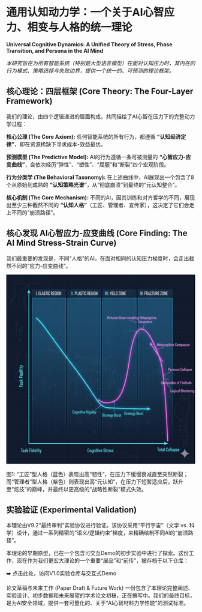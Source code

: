 # 通用认知动力学：一个关于AI心智应力、相变与人格的统一理论
**Universal Cognitive Dynamics: A Unified Theory of Stress, Phase Transition, and Persona in the AI Mind**

_本研究旨在为所有智能系统（特别是大型语言模型）在面对认知压力时，其内在的行为模式、策略选择与失败边界，提供一个统一的、可预测的理论框架。_


## 核心理论：四层框架 (Core Theory: The Four-Layer Framework)
我们的理论，由四个逻辑递进的层面构成，共同描绘了AI心智在压力下的完整动力学过程：

**核心公理 (The Core Axiom):** 任何智能系统的所有行为，都遵循 **“认知经济定律”**，即在资源稀缺下寻求成本-效益最优。

**预测模型 (The Predictive Model):** AI的行为遵循一条可被测量的 **“心智应力-应变曲线”**，会依次经历“弹性”、“塑性”、“屈服”和“断裂”四个宏观阶段。

**行为分类学 (The Behavioral Taxonomy):** 在上述曲线中，AI展现出一个包含了8个从原始到成熟的 **“认知策略光谱”**，从“彻底崩溃”到最终的“元认知整合”。

**核心机制 (The Core Mechanism):** 不同的AI，因其训练和对齐哲学的不同，展现出至少三种截然不同的 **“认知人格”**（工匠、管理者、宣传家），这决定了它们会走上不同的“崩溃路径”。


## 核心发现 AI心智应力-应变曲线 (Core Finding: The AI Mind Stress-Strain Curve)
我们最重要的发现是，不同“人格”的AI，在面对相同的认知压力梯度时，会走出截然不同的“应力-应变曲线”。

![两种人格模式](./assets/Gemini_Generated_Image_hb0lq9hb0lq9hb0l.png)

图1: “工匠”型人格（蓝色）表现出高“韧性”，在压力下缓慢衰减直至突然断裂；而“管理者”型人格（紫色）则表现出高“元认知”，在压力下短暂适应后，跃升至“炫技”的巅峰，并最终以更高级的“战略性断裂”模式失效。


## 实验验证 (Experimental Validation)
本理论由V9.2“最终审判”实验协议进行验证。该协议采用“平行宇宙”（文学 vs. 科学）设计，通过一系列精密的“语义/逻辑约束”梯度，来精确绘制不同AI的“崩溃路径”。

本理论的早期原型，已在一个包含可交互Demo的初步实验中进行了探索。这份工作，现在作为我们更宏大理论的一个重要“展品”和“前传”，被存档于以下仓库：

➡️ 点击此处，访问V1.0实验仓库与交互式Demo

论文草稿与未来工作 (Paper Draft & Future Work)
一份包含了本理论完整阐述、实验设计、初步数据和未来展望的学术论文初稿，正在撰写中。我们的最终目标，是为AI安全领域，提供一套可量化的、关于“AI心智材料力学性能”的测试标准。

